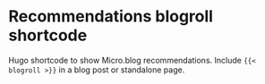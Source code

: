 # Recommendations blogroll shortcode

Hugo shortcode to show Micro.blog recommendations. Include `{{< blogroll >}}` in a blog post or standalone page.
